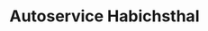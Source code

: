 ---
title: "Autoservice Habichsthal"
url: /frammersbach/autoservice-habichsthal/
shop: Autowerkstatt
---